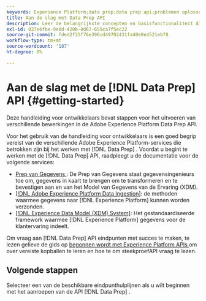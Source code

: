 ```yaml
---
keywords: Experience Platform;data prep;data prep api;problemen oplossen;API
title: Aan de slag met Data Prep API
description: Leer de belangrijkste concepten en basisfunctionaliteit die u moet kennen om de eindpunten van de API van Prep van Gegevens te gebruiken om basisbewerkingen van CRUD voor gebruik met Mapper uit te voeren.
exl-id: 027e6fbe-9a0d-420b-8d67-659ca7f5ec22
source-git-commit: fded2f25f76e396cd49702431fa40e8e4521ebf8
workflow-type: tm+mt
source-wordcount: '187'
ht-degree: 0%

---
```


# Aan de slag met de [!DNL Data Prep] API {#getting-started}

Deze handleiding voor ontwikkelaars bevat stappen voor het uitvoeren van verschillende bewerkingen in de Adobe Experience Platform Data Prep API.

Voor het gebruik van de handleiding voor ontwikkelaars is een goed begrip vereist van de verschillende Adobe Experience Platform-services die betrokken zijn bij het werken met [!DNL Data Prep] . Voordat u begint te werken met de [!DNL Data Prep] API, raadpleegt u de documentatie voor de volgende services:

- [ Prep van Gegevens ](../home.md): De Prep van Gegevens staat gegevensingenieurs toe om, gegevens in kaart te brengen om te transformeren en te bevestigen aan en van het Model van Gegevens van de Ervaring (XDM).
- [[!DNL Adobe Experience Platform Data Ingestion]](../../ingestion/home.md): de methoden waarmee gegevens naar [!DNL Experience Platform] kunnen worden verzonden.
- [[!DNL Experience Data Model (XDM) System]](../../xdm/home.md): Het gestandaardiseerde framework waarmee [!DNL Experience Platform] gegevens voor de klantervaring indeelt.

Om vraag aan [!DNL Data Prep] API eindpunten met succes te maken, te lezen gelieve de gids op [ begonnen wordt met Experience Platform APIs ](../../landing/api-guide.md) om over vereiste kopballen te leren en hoe te om steekproefAPI vraag te lezen.

## Volgende stappen

Selecteer een van de beschikbare eindpunthulplijnen als u wilt beginnen met het aanroepen van de API [!DNL Data Prep] .
